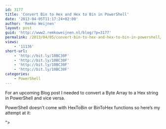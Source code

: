 ```yaml
---
id: 3177
title: 'Convert Bin to Hex and Hex to Bin in PowerShell'
date: '2013-04-05T11:17:24+02:00'
author: 'Remko Weijnen'
layout: post
guid: 'http://www2.remkoweijnen.nl/blog/?p=3177'
permalink: /2013/04/05/convert-bin-to-hex-and-hex-to-bin-in-powershell/
views:
    - '11136'
short-url:
    - 'http://bit.ly/10BC30F'
    - 'http://bit.ly/10BC30F'
    - 'http://bit.ly/10BC30F'
    - 'http://bit.ly/10BC30F'
categories:
    - PowerShell
---
```


For an upcoming Blog post I needed to convert a Byte Array to a Hex string in PowerShell and vice versa.

PowerShell doesn’t come with HexToBin or BinToHex functions so here’s my attempt at it:

“&gt;